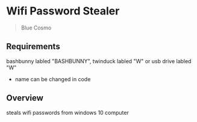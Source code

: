 # Wifi Password Stealer
> Blue Cosmo

## Requirements
bashbunny labled "BASHBUNNY", twinduck labled "W" or usb drive labled "W"
- name can be changed in code

## Overview
steals wifi passwords from windows 10 computer


